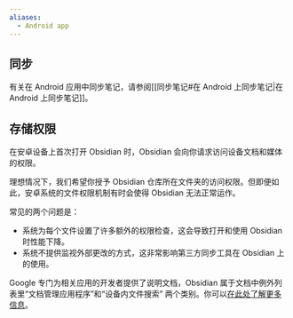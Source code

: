 ```yaml
---
aliases:
  - Android app
---
```


## 同步

有关在 Android 应用中同步笔记，请参阅[[同步笔记#在 Android 上同步笔记|在 Android 上同步笔记]]。

## 存储权限

在安卓设备上首次打开 Obsidian 时，Obsidian 会向你请求访问设备文档和媒体的权限。

理想情况下，我们希望你授予 Obsidian 仓库所在文件夹的访问权限。但即便如此，安卓系统的文件权限机制有时会使得 Obsidian 无法正常运作。

常见的两个问题是：

- 系统为每个文件设置了许多额外的权限检查，这会导致打开和使用 Obsidian 时性能下降。
- 系统不提供监视外部更改的方式，这非常影响第三方同步工具在 Obsidian 上的使用。

Google 专门为相关应用的开发者提供了说明文档，Obsidian 属于文档中例外列表里“文档管理应用程序”和“设备内文件搜索” 两个类别。你可以[在此处了解更多信息](https://developer.android.com/training/data-storage/manage-all-files)。